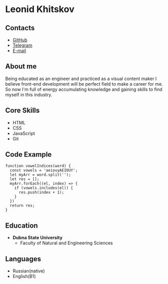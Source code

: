 # Leonid Khitskov

## Contacts

- [GitHub](github.com/sleepyComrade)
- [Telegram](t.me/leohgkg)
- [E-mail](mailto:ivanovichivanivanov@protonmail.ch)

## About me

Being educated as an engineer and practiced as a visual content maker I believe front-end development will be perfect field to make a career for me. So now I'm full of energy accumulating knowledge and gaining skills to find myself in this industry.

## Core Skills

- HTML
- CSS
- JavaScript
- Git

## Code Example

```
function vowelIndices(word) {
  const vowels = 'aeiouyAEIOUY';
  let myArr = word.split('');
  let res = [];
  myArr.forEach((el, index) => {
    if (vowels.includes(el)) {
      res.push(index + 1);
    }
  })
  return res;
}
```

## Education

- **Dubna State University**
  - Faculty of Natural and Engineering Sciences

## Languages

- Russian(native)
- English(B1)